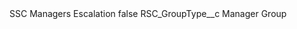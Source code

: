 <?xml version="1.0" encoding="UTF-8"?>
<CustomMetadata xmlns="http://soap.sforce.com/2006/04/metadata" xmlns:xsi="http://www.w3.org/2001/XMLSchema-instance" xmlns:xsd="http://www.w3.org/2001/XMLSchema">
    <label>SSC Managers Escalation</label>
    <protected>false</protected>
    <values>
        <field>RSC_GroupType__c</field>
        <value xsi:type="xsd:string">Manager Group</value>
    </values>
</CustomMetadata>
